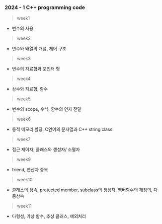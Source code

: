 ### 2024 - 1 C++ programming code
> week1
* 변수의 사용
> week2
* 변수와 배열의 개념, 제어 구조
> week3
* 변수의 자료형과 포인터 형
> week4
* 상수와 자료형, 함수
> week5
* 변수의 scope, 수식, 함수의 인자 전달
> week6
* 동적 메모리 할당, C언어의 문자열과 C++ string class
> week7
* 접근 제어자, 클래스와 생성자/ 소멸자
> week9
* friend, 연산자 중복
> week10
* 클래스의 상속, protected member, subclass의 생성자, 멤버함수의 재정의, 다중상속
> week11
* 다형성, 가상 함수, 추상 클래스, 예외처리